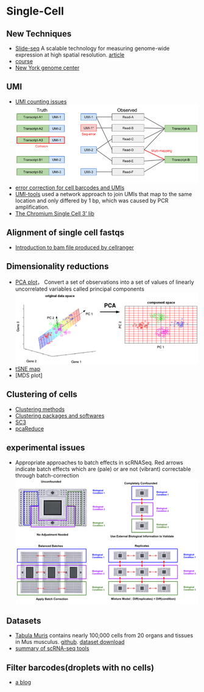 # Single-Cell
## New Techniques
*  [Slide-seq](https://www.broadinstitute.org/news/new-tool-uses-rna-sequencing-chart-rich-maps-cellular-and-tissue-function?utm_source=twitter&utm_content=news-story%2Ctools&utm_medium=social&utm_campaign=Broad+Institute) A scalable technology for measuring genome-wide expression at high spatial resolution. [article](https://sci-hub.tw/10.1126/science.aaw1219)
* [course](https://hemberg-lab.github.io/scRNA.seq.course/construction-of-expression-matrix.html)
* [New York genome center](https://www.nygenome.org/lab-groups-overview/publications/)


## UMI
* [UMI counting issues](https://hemberg-lab.github.io/scRNA.seq.course/construction-of-expression-matrix.html)
![image](img/UMI.issues.png)
* [error correction for cell barcodes and UMIs](https://davetang.org/muse/2018/06/06/10x-single-cell-bam-files/)
* [UMI-tools](https://genome.cshlp.org/content/27/3/491.full) used a network approach to join UMIs that map to the same location and only differed by 1 bp, which was caused by PCR amplification.
* [The Chromium Single Cell 3’ lib](https://teichlab.github.io/scg_lib_structs/methods_html/10xChromium3.html)

## Alignment of single cell fastqs
* [Introduction to bam file produced by cellranger](https://davetang.org/muse/2018/06/06/10x-single-cell-bam-files/)

## Dimensionality reductions
*  [PCA plot](https://hemberg-lab.github.io/scRNA.seq.course/cleaning-the-expression-matrix.html#visual-pca)， Convert a set of observations into a set of values of linearly uncorrelated variables called principal components 
![PCA](img/PCA.png)
*  [tSNE map](https://hemberg-lab.github.io/scRNA.seq.course/cleaning-the-expression-matrix.html#visual-tsne)
*  [MDS plot]

## Clustering of cells
*  [Clustering methods](https://hemberg-lab.github.io/scRNA.seq.course/biological-analysis.html)
*  [Clustering packages and softwares](https://hemberg-lab.github.io/scRNA.seq.course/biological-analysis.html#clustering-introduction)
*  [SC3](https://github.com/hemberg-lab/SC3)
*  [pcaReduce](https://github.com/JustinaZ/pcaReduce)

## experimental issues
*  Appropriate approaches to batch effects in scRNASeq. Red arrows indicate batch effects which are (pale) or are not (vibrant) correctable through batch-correction
![batch effects](img/batch.effects.png)

## Datasets
*  [Tabula Muris](https://tabula-muris.ds.czbiohub.org/) contains nearly 100,000 cells from 20 organs and tissues in Mus musculus. [github](https://github.com/czbiohub/tabula-muris). [dataset download](https://figshare.com/projects/Tabula_Muris_Transcriptomic_characterization_of_20_organs_and_tissues_from_Mus_musculus_at_single_cell_resolution/27733)
*  [summary of scRNA-seq tools](https://www.scrna-tools.org/)

## Filter barcodes(droplets with no cells)
*  [a blog](https://davetang.org/muse/2018/08/09/getting-started-with-cell-ranger/)
